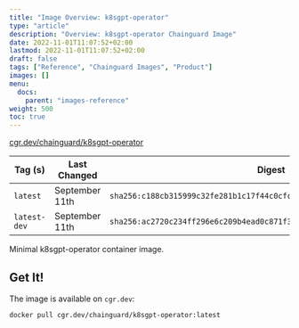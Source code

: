 ```yaml
---
title: "Image Overview: k8sgpt-operator"
type: "article"
description: "Overview: k8sgpt-operator Chainguard Image"
date: 2022-11-01T11:07:52+02:00
lastmod: 2022-11-01T11:07:52+02:00
draft: false
tags: ["Reference", "Chainguard Images", "Product"]
images: []
menu:
  docs:
    parent: "images-reference"
weight: 500
toc: true
---
```


[cgr.dev/chainguard/k8sgpt-operator](https://github.com/chainguard-images/images/tree/main/images/k8sgpt-operator)

| Tag (s)       | Last Changed   | Digest                                                                    |
|---------------|----------------|---------------------------------------------------------------------------|
|  `latest`     | September 11th | `sha256:c188cb315999c32fe281b1c17f44c0cfcd54dc2e484a9157bc416388844a0f57` |
|  `latest-dev` | September 11th | `sha256:ac2720c234ff296e6c209b4ead0c871f362f673d3d3a4622331f7cf76188a7b8` |



Minimal k8sgpt-operator container image.

## Get It!

The image is available on `cgr.dev`:

```
docker pull cgr.dev/chainguard/k8sgpt-operator:latest
```

